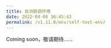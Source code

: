 ```yaml
---
title: 自测联调环境
date: 2022-04-08 16:45:43
permalink: /v1.11.0/env/self-test-env/
---
```


Coming soon，敬请期待……
